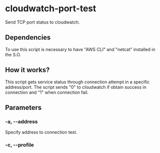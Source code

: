 # cloudwatch-port-test
Send TCP port status to cloudwatch.

## Dependencies

To use this script is necessary to have "AWS CLI" and "netcat" installed in the S.O.

## How it works?

This script gets service status through connection attempt in a specific address/port. The script sends "0" to cloudwatch if obtain success in connection and "1" when connection fail.

## Parameters

### -a, --address <IPv4 or IPv6>
Specify address to connection test.

### -c, --profile
